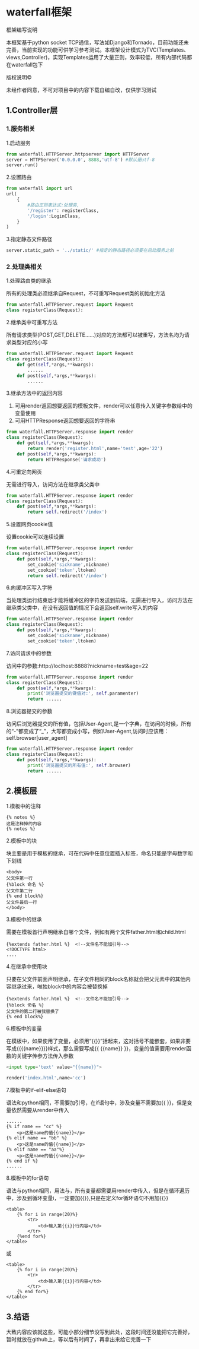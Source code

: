 # waterfall框架

框架编写说明

本框架基于python socket TCP通信，写法如Django和Tornado，目前功能还未完善，当前实现的功能可供学习参考测试。本框架设计模式为TVC(Templates、views,Controller)，实现Templates运用了大量正则，效率较低，所有内部代码都在waterfall包下

版权说明©

未经作者同意，不可对项目中的内容下载自编自改，仅供学习测试



## 1.Controller层

### 1.服务相关

1.启动服务

```python
from waterfall.HTTPServer.httpserver import HTTPServer
server = HTTPServer('0.0.0.0', 8888,'utf-8') #默认是utf-8
server.run()
```

2.设置路由

```python
from waterfall import url
url(
    {
        #路由正则表达式:处理类,
        '/register': registerClass,
        '/login':LoginClass,
    }
)
```

3.指定静态文件路径

```python
server.static_path = '../static/' #指定的静态路径必须要在启动服务之前
```

### 2.处理类相关

1.处理路由类的继承

所有的处理类必须继承自Request，不可重写Request类的初始化方法

```python
from waterfall.HTTPServer.request import Request
class registerClass(Request):
```

2.继承类中可重写方法

所有请求类型(POST,GET,DELETE......)对应的方法都可以被重写，方法名均为请求类型对应的小写

```python
from waterfall.HTTPServer.request import Request
class registerClass(Request):
    def get(self,*args,**kwargs):
        ......
    def post(self,*args,**kwargs):
        ......
```

3.继承方法中的返回内容

1. 可用render返回想要返回的模板文件，render可以任意传入关键字参数给中的变量使用
2. 可用HTTPResponse返回想要返回的字符串

```python
from waterfall.HTTPServer.response import render
class registerClass(Request):
    def get(self,*args,**kwargs):
        return render('register.html',name='test',age='22')
    def post(self,*args,**kwargs):
        return HTTPResponse('请求成功')
```

4.可重定向网页

无需进行导入，访问方法在继承类父类中

```python
from waterfall.HTTPServer.response import render
class registerClass(Request):
    def post(self,*args,**kwargs):
        return self.redirect('/index')
```

5.设置网页cookie值

设置cookie可以连续设置

```python
from waterfall.HTTPServer.response import render
class registerClass(Request):
    def post(self,*args,**kwargs):
        set_cookie('sickname',nickname)
        set_cookie('token',ltoken)
        return self.redirect('/index')
```

6.向缓冲区写入字符

当处理类运行结束后才能将缓冲区的字符发送到前端，无需进行导入，访问方法在继承类父类中，在没有返回值的情况下会返回self.write写入的内容

```python
from waterfall.HTTPServer.response import render
class registerClass(Request):
    def post(self,*args,**kwargs):
        set_cookie('sickname',nickname)
        set_cookie('token',ltoken)
```

7.访问请求中的参数

访问中的参数:http://loclhost:8888?nickname=test&age=22

```python
from waterfall.HTTPServer.response import render
class registerClass(Request):
    def post(self,*args,**kwargs):
		print('浏览器提交的键值对:', self.paramenter)
        return ......
```

8.浏览器提交的参数

访问后浏览器提交的所有值，包括User-Agent,是一个字典，在访问的时候，所有的“-”都变成了“_”，大写都变成小写，例如User-Agent,访问时应该用：self.browser[user_agent]

```python
from waterfall.HTTPServer.response import render
class registerClass(Request):
    def post(self,*args,**kwargs):
		print('浏览器提交的所有值:', self.browser)
        return ......
```



## 2.模板层

1.模板中的注释

```
{% notes %}
这是注释掉的内容
{% notes %}
```

2.模板中的块

块主要是用于模板的继承，可在代码中任意位置插入标签，命名只能是字母数字和下划线

```
<body>
父文件第一行
{%block 命名 %}
父文件第二行
{% end block%}
父文件最后一行
</body>
```

3.模板中的继承

需要在模板首行声明继承自哪个文件，例如有两个文件father.html和child.html

```
{%extends father.html %}  <!--文件名不能加引号-->
<!DOCTYPE html>
....
```

4.在继承中使用块

只要在父文件前面声明继承，在子文件相同的block名称就会把父元素中的其他内容继承过来，唯独block中的内容会被替换掉

```
{%extends father.html %}  <!--文件名不能加引号-->
{%block 命名 %}
父文件的第二行被我替换了
{% end block%}
```

6.模板中的变量

在模板中，如果使用了变量，必须用“{{}}”括起来，这对括号不能嵌套，如果非要写成{{{{name}}}}样式，那么需要写成{{ {{name}} }}，变量的值需要用render函数的关键字传参方法传入参数

```python
<input type='text' value="{{name}}">
```

```python
render('index.html',name='cc')
```

7.模板中的if-elif-else语句

语法和python相同，不需要加引号，在if语句中，涉及变量不需要加{{   }}，但是变量依然需要从render中传入

```
......
{% if name == "cc" %}
	<p>这是name的值{{name}}</p>
{% elif name == "bb" %}
	<p>这是name的值{{name}}</p>
{% elif name == "aa"%}
	<p>这是name的值{{name}}</p>
{% end if %}
......
```

8.模板中的for语句

语法与python相同，用法与，所有变量都需要用render中传入，但是在循环遍历中，涉及到循环变量i，一定要加{{}},只是在定义for循环语句不用加{{}}

```
<table>
	{% for i in range(20)%}
		<tr>
			<td>输入第{{i}}行内容</td>
		</tr>
	{%end for%}
</table>
```

或

```
<table>
	{% for i in range(20)%}
		<tr>
			<td>输入第{{i}}行内容</td>
		</tr>
	{% end for%}
</table>
```





## 3.结语

大致内容应该就这些，可能小部分细节没写到此处，这段时间还没能把它完善好，暂时就放在github上，等以后有时间了，再拿出来给它完善一下